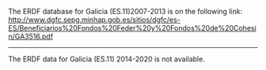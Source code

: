The ERDF database for Galicia (ES.11)2007-2013 is on the following link: 
http://www.dgfc.sepg.minhap.gob.es/sitios/dgfc/es-ES/Beneficiarios%20Fondos%20Feder%20y%20Fondos%20de%20Cohesin/GA3516.pdf

----

The ERDF data for Galicia (ES.11) 2014-2020 is not available.
